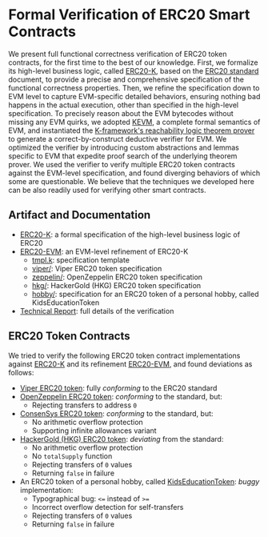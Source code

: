 Formal Verification of ERC20 Smart Contracts
============================================

We present full functional correctness verification of ERC20 token contracts, for the first time to the best of our knowledge.
First, we formalize its high-level business logic, called [ERC20-K](https://github.com/runtimeverification/erc20-semantics), based on the [ERC20 standard](https://github.com/ethereum/EIPs/blob/master/EIPS/eip-20.md) document, to provide a precise and comprehensive specification of the functional correctness properties.
Then, we refine the specification down to EVM level to capture EVM-specific detailed behaviors, ensuring nothing bad happens in the actual execution, other than specified in the high-level specification.
To precisely reason about the EVM bytecodes without missing any EVM quirks, we adopted [KEVM](https://github.com/kframework/evm-semantics), a complete formal semantics of EVM, and instantiated the [K-framework's reachability logic theorem prover](http://fsl.cs.illinois.edu/index.php/Semantics-Based_Program_Verifiers_for_All_Languages) to generate a correct-by-construct deductive verifier for EVM.
We optimized the verifier by introducing custom abstractions and lemmas specific to EVM that expedite proof search of the underlying theorem prover.
We used the verifier to verify multiple ERC20 token contracts against the EVM-level specification, and found diverging behaviors of which some are questionable.
We believe that the techniques we developed here can be also readily used for verifying other smart contracts.

Artifact and Documentation
--------------------------

 * [ERC20-K](https://github.com/runtimeverification/erc20-semantics): a formal specification of the high-level business logic of ERC20
 * [ERC20-EVM](.): an EVM-level refinement of ERC20-K
   * [tmpl.k](tmpl.k): specification template
   * [viper/](viper): Viper ERC20 token specification
   * [zeppelin/](zeppelin): OpenZeppelin ERC20 token specification
   * [hkg/](hkg): HackerGold (HKG) ERC20 token specification
   * [hobby/](hobby): specification for an ERC20 token of a personal hobby, called KidsEducationToken
 * [Technical Report](tech-report.pdf): full details of the verification

ERC20 Token Contracts
---------------------

We tried to verify the following ERC20 token contract implementations against [ERC20-K](https://github.com/runtimeverification/erc20-semantics) and its refinement [ERC20-EVM](.), and found deviations as follows: 

 * [Viper ERC20 token](https://github.com/ethereum/vyper/blob/master/examples/tokens/ERC20_solidity_compatible/ERC20.v.py): fully *conforming* to the ERC20 standard
 * [OpenZeppelin ERC20 token](https://github.com/OpenZeppelin/zeppelin-solidity/blob/master/contracts/token/ERC20/StandardToken.sol): *conforming* to the standard, but:
   * Rejecting transfers to address `0`
 * [ConsenSys ERC20 token](https://github.com/ConsenSys/Tokens/blob/master/contracts/eip20/EIP20.sol): *conforming* to the standard, but:
   * No arithmetic overflow protection
   * Supporting infinite allowances variant
 * [HackerGold (HKG) ERC20 token](https://github.com/ether-camp/virtual-accelerator/blob/master/contracts/StandardToken.sol): *deviating* from the standard:
   * No arithmetic overflow protection
   * No `totalSupply` function
   * Rejecting transfers of `0` values
   * Returning `false` in failure
 * An ERC20 token of a personal hobby, called [KidsEducationToken](https://github.com/ethereum/mist/issues/3301): *buggy* implementation:
   * Typographical bug: `<=` instead of `>=`
   * Incorrect overflow detection for self-transfers
   * Rejecting transfers of `0` values
   * Returning `false` in failure
